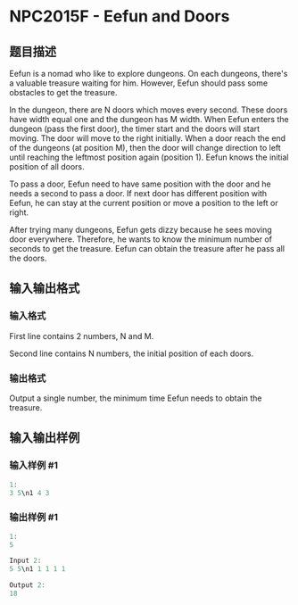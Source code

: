 # NPC2015F - Eefun and Doors

## 题目描述

Eefun is a nomad who like to explore dungeons. On each dungeons, there's a valuable treasure waiting for him. However, Eefun should pass some obstacles to get the treasure.

In the dungeon, there are N doors which moves every second. These doors have width equal one and the dungeon has M width. When Eefun enters the dungeon (pass the first door), the timer start and the doors will start moving. The door will move to the right initially. When a door reach the end of the dungeons (at position M), then the door will change direction to left until reaching the leftmost position again (position 1). Eefun knows the initial position of all doors.

To pass a door, Eefun need to have same position with the door and he needs a second to pass a door. If next door has different position with Eefun, he can stay at the current position or move a position to the left or right.

After trying many dungeons, Eefun gets dizzy because he sees moving door everywhere. Therefore, he wants to know the minimum number of seconds to get the treasure. Eefun can obtain the treasure after he pass all the doors.

## 输入输出格式

### 输入格式

First line contains 2 numbers, N and M.

Second line contains N numbers, the initial position of each doors.

### 输出格式

Output a single number, the minimum time Eefun needs to obtain the treasure.

## 输入输出样例

### 输入样例 #1

```cpp
1:
3 5\n1 4 3
```


### 输出样例 #1

```cpp
1:
5

Input 2:
5 5\n1 1 1 1 1

Output 2:
18
```


